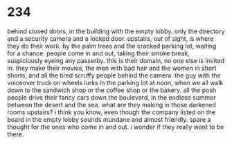 # 234 

behind closed doors, in the building with the empty lobby. only the directory and a security camera and a locked door. upstairs, out of sight, is where they do their work. by the palm trees and the cracked parking lot, waiting for a chance. people come in and out, taking their smoke break, suspiciously eyeing any passerby. this is their domain, no one else is invited in. they make their movies, the men with bad hair and the women in short shorts, and all the tired scruffy people behind the camera. the guy with the voiceover truck on wheels lurks in the parking lot at noon, when we all walk down to the sandwich shop or the coffee shop or the bakery. all the posh people drive their fancy cars down the boulevard, in the endless summer between the desert and the sea. what are they making in those darkened rooms upstairs? i think you know, even though the company listed on the board in the empty lobby sounds mundane and almost friendly. spare a thought for the ones who come in and out. i wonder if they really want to be there.